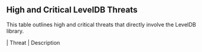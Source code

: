 
## High and Critical LevelDB Threats

This table outlines high and critical threats that directly involve the LevelDB library.

| Threat                                  | Description